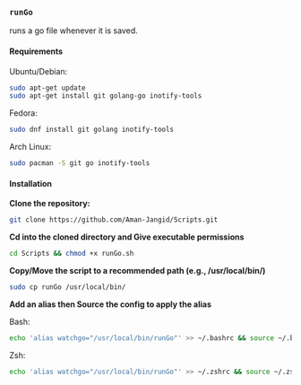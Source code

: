 ### `runGo`
runs a go file whenever it is saved.

#### Requirements

  Ubuntu/Debian:
   ```sh
   sudo apt-get update
   sudo apt-get install git golang-go inotify-tools
   ```

  Fedora:
   ```sh
   sudo dnf install git golang inotify-tools
   ```

  Arch Linux:
   ```sh
   sudo pacman -S git go inotify-tools
   ```

#### Installation

**Clone the repository:**

   ```sh
   git clone https://github.com/Aman-Jangid/Scripts.git
   ```

**Cd into the cloned directory and Give executable permissions**

   ```sh
   cd Scripts && chmod +x runGo.sh
   ```

**Copy/Move the script to a recommended path (e.g., /usr/local/bin/)**
   ```sh
   sudo cp runGo /usr/local/bin/
   ```

**Add an alias then Source the config to apply the alias**
  
  Bash:
   ```sh
   echo 'alias watchgo="/usr/local/bin/runGo"' >> ~/.bashrc && source ~/.bashrc
   ```

  Zsh:
   ```sh
   echo 'alias watchgo="/usr/local/bin/runGo"' >> ~/.zshrc && source ~/.zshrc
   ```
